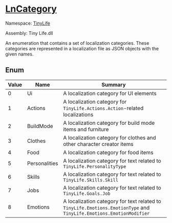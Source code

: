 # [LnCategory](./LnCategory.md)
Namespace: [TinyLife]()

Assembly: Tiny Life.dll


An enumeration that contains a set of localization categories.  These categories are represented in a localization file as JSON objects with the given names.

##	Enum

| Value | Name | Summary | 
| --- | --- | --- | 
| 0 | Ui | A localization category for UI elements | 
| 1 | Actions | A localization category for `TinyLife.Actions.Action`-related localizations | 
| 2 | BuildMode | A localization category for build mode items and furniture | 
| 3 | Clothes | A localization category for clothes and other character creator items | 
| 4 | Food | A localization category for food items | 
| 5 | Personalities | A localization category for text related to `TinyLife.PersonalityType` | 
| 6 | Skills | A localization category for text related to `TinyLife.Skills.Skill` | 
| 7 | Jobs | A localization category for text related to `TinyLife.Goals.Job` | 
| 8 | Emotions | A localization category for text related to `TinyLife.Emotions.EmotionType` and `TinyLife.Emotions.EmotionModifier` | 


